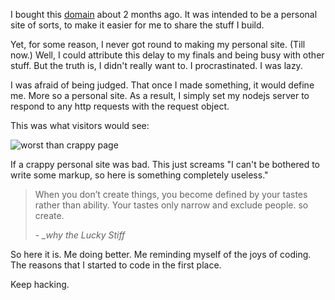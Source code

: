 I bought this [domain](http://yrmichael.com) about 2 months ago. It was intended to be a personal site of sorts, to make it easier for me to share the stuff I build.

Yet, for some reason, I never got round to making my personal site. (Till now.) Well, I could attribute this delay to my finals and being busy with other stuff. But the truth is, I didn't really want to. I procrastinated. I was lazy.

I was afraid of being judged. That once I made something, it would define me. More so a personal site. As a result, I simply set my nodejs server to respond to any http requests with the request object.

This was what visitors would see:

![worst than crappy page](/blog/oldsite.jpg)

If a crappy personal site was bad. This just screams "I can't be bothered to write some markup, so here is something completely useless."

> When you don’t create things, you become defined by your tastes rather than ability. Your tastes only narrow and exclude people. so create. <footer>- <cite>_why the Lucky Stiff</cite></footer>

So here it is. Me doing better. Me reminding myself of the joys of coding. The reasons that I started to code in the first place.

Keep hacking.